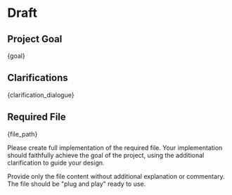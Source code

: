 # Draft

## Project Goal
{goal}

## Clarifications
{clarification_dialogue}

## Required File
{file_path}

Please create full implementation of the required file. Your implementation should faithfully achieve the goal of the project, using the additional clarification to guide your design.

Provide only the file content without additional explanation or commentary. The file should be "plug and play" ready to use.
